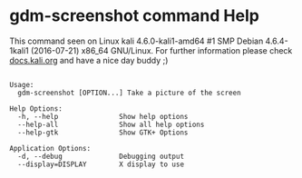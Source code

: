 # gdm-screenshot command Help
 
 This command seen on Linux kali 4.6.0-kali1-amd64 #1 SMP Debian 4.6.4-1kali1 (2016-07-21) x86_64 GNU/Linux. For further information please check [docs.kali.org](docs.kali.org) and have a nice day buddy ;) 

~~~

Usage:
  gdm-screenshot [OPTION...] Take a picture of the screen

Help Options:
  -h, --help               Show help options
  --help-all               Show all help options
  --help-gtk               Show GTK+ Options

Application Options:
  -d, --debug              Debugging output
  --display=DISPLAY        X display to use


~~~
